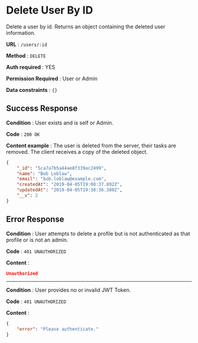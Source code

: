 # Delete User By ID

Delete a user by id. Returns an object containing the deleted user information.

**URL** : `/users/:id`

**Method** : `DELETE`

**Auth required** : YES

**Permission Required** : User or Admin

**Data constraints** : `{}`

## Success Response

**Condition** : User exists and is self or Admin.

**Code** : `200 OK`

**Content example** : The user is deleted from the server, their tasks are removed. The client receives a copy of the deleted object.

```json
{
    "_id": "5ca7a7b5a44ae8f339ac2499",
    "name": "Bob Loblaw",
    "email": "bob.loblaw@example.com",
    "createdAt": "2019-04-05T19:08:37.892Z",
    "updatedAt": "2019-04-05T19:38:36.380Z",
    "__v": 2
}
```

## Error Response
**Condition** : User attempts to delete a profile but is not authenticated as that profile or is not an admin.

**Code** : `401 UNAUTHORIZED`

**Content** :

```json
Unauthorized
```

---

**Condition** : User provides no or invalid JWT Token.

**Code** : `401 UNAUTHORIZED`

**Content** :

```json
{
    "error": "Please authenticate."
}
```